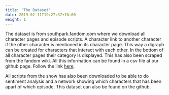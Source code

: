 ```yaml
---
title: 'The Dataset'
date: 2019-02-11T19:27:37+10:00
weight: 1
---
```


The dataset is from southpark.fandom.com where we download all character pages and episode scripts. A character link to another character if the other character is mentioned in its character page. This way a digraph can be created for characters that interact with each other. In the bottom of all character pages their category is displayed. This has also been scraped from the fandom wiki. All this information can be found in a csv file at our github page. Follow the link [here](https://github.com/koldbrandt/socialgraphs/blob/main/characters.csv).  

All scripts from the show has also been downloaded to be able to do sentiment analysis and a network showing which characters that has been apart of which episode. This dataset can also be found on the github. 